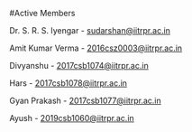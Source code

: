 
#Active Members

Dr. S. R. S. Iyengar - sudarshan@iitrpr.ac.in
 
Amit Kumar Verma -  2016csz0003@iitrpr.ac.in 

Divyanshu - 2017csb1074@iitrpr.ac.in

Hars - 2017csb1078@iitrpr.ac.in

Gyan Prakash - 2017csb1077@iitrpr.ac.in

Ayush - 2019csb1060@iitrpr.ac.in


